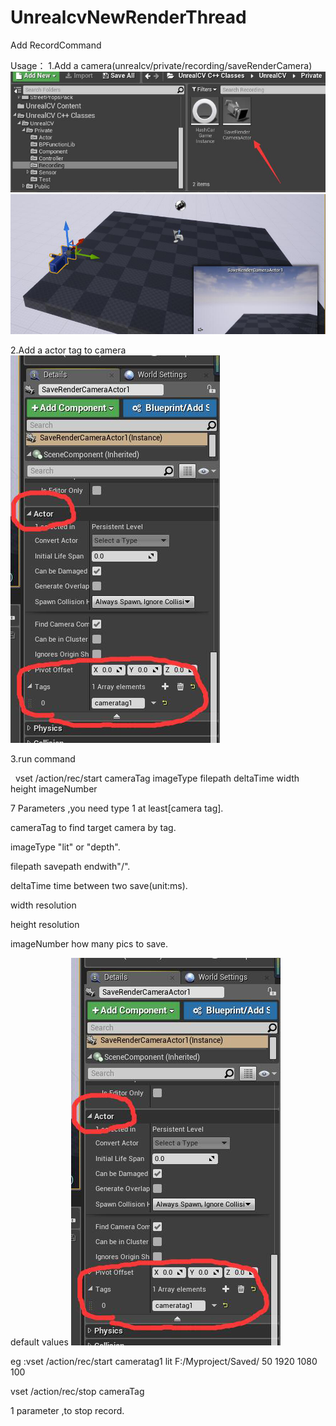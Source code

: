 # UnrealcvNewRenderThread
Add RecordCommand

Usage：
1.Add a camera(unrealcv/private/recording/saveRenderCamera)
![](Docs/CameraPic.png)
![](Docs/cameraPic2.png)

2.Add a actor tag to camera
![](Docs/tagPic.png)

3.run command



 
vset /action/rec/start cameraTag imageType filepath deltaTime width height imageNumber

7 Parameters ,you need type 1 at least[camera tag].




cameraTag                               to find target camera by tag. 

imageType                                "lit" or "depth".

filepath                                savepath endwith"/".

deltaTime                               time between two save(unit:ms).

width                                    resolution

height                                   resolution

imageNumber                             how many pics to save.


default values
![](Docs/tagPic.png)


eg :vset /action/rec/start cameratag1 lit F:/Myproject/Saved/ 50 1920 1080 100




vset /action/rec/stop cameraTag

1 parameter ,to stop record.
